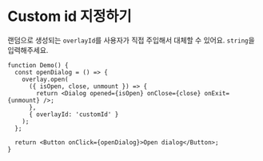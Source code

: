 # Custom id 지정하기

랜덤으로 생성되는 `overlayId`를 사용자가 직접 주입해서 대체할 수 있어요. `string`을 입력해주세요.

```tsx
function Demo() {
  const openDialog = () => {
    overlay.open(
      ({ isOpen, close, unmount }) => {
        return <Dialog opened={isOpen} onClose={close} onExit={unmount} />;
      },
      { overlayId: 'customId' }
    );
  };

  return <Button onClick={openDialog}>Open dialog</Button>;
}
```
